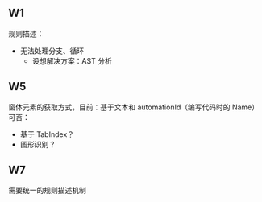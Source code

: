 ## W1

规则描述：
- 无法处理分支、循环
    - 设想解决方案：AST 分析

## W5

窗体元素的获取方式，目前：基于文本和 automationId（编写代码时的 Name）
可否：
  - 基于 TabIndex？
  - 图形识别？

## W7

需要统一的规则描述机制
